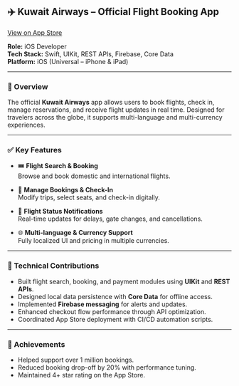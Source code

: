 ## ✈️ Kuwait Airways – Official Flight Booking App  
[View on App Store](https://apps.apple.com/us/app/kuwait-airways/id1006385313)

**Role:** iOS Developer  
**Tech Stack:** Swift, UIKit, REST APIs, Firebase, Core Data  
**Platform:** iOS (Universal – iPhone & iPad)

---

### 🔹 Overview
The official **Kuwait Airways** app allows users to book flights, check in, manage reservations, and receive flight updates in real time. Designed for travelers across the globe, it supports multi-language and multi-currency experiences.

---

### ✅ Key Features
- 🎟️ **Flight Search & Booking**  
  Browse and book domestic and international flights.

- 🧳 **Manage Bookings & Check-In**  
  Modify trips, select seats, and check-in digitally.

- 🔔 **Flight Status Notifications**  
  Real-time updates for delays, gate changes, and cancellations.

- 🌐 **Multi-language & Currency Support**  
  Fully localized UI and pricing in multiple currencies.

---

### 🔧 Technical Contributions
- Built flight search, booking, and payment modules using **UIKit** and **REST APIs**.
- Designed local data persistence with **Core Data** for offline access.
- Implemented **Firebase messaging** for alerts and updates.
- Enhanced checkout flow performance through API optimization.
- Coordinated App Store deployment with CI/CD automation scripts.

---

### 🎯 Achievements
- Helped support over 1 million bookings.
- Reduced booking drop-off by 20% with performance tuning.
- Maintained 4+ star rating on the App Store.
